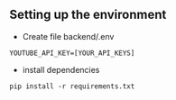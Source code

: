## Setting up the environment

* Create file backend/.env
```
YOUTUBE_API_KEY=[YOUR_API_KEYS]
```

* install dependencies
```
pip install -r requirements.txt
```

